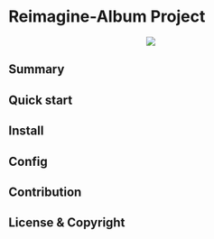 <!--
 * @Author: Sunist Chan
 * @Date: 2021-04-22 00:39:00
 * @LastEditTime: 2021-04-22 00:44:45
 * @LastEditors: Sunist Chan
 * @Description: 
 * @FilePath: \Reimagine-Album\ReadMe.md
-->
# Reimagine-Album Project #

<div align=center><img src="https://camo.githubusercontent.com/eade2dae75e7df3dc9b2603546d820e861f98498aed051bdf93cd4fb70998887/68747470733a2f2f73632d636f732d313235383239303830392e636f732e61702d6775616e677a686f752e6d7971636c6f75642e636f6d2f6f6a2f5357552d41434d4c61622d302e706e67"></div>

## Summary ##

## Quick start ##

## Install ##

## Config ##

## Contribution ##

## License & Copyright ##